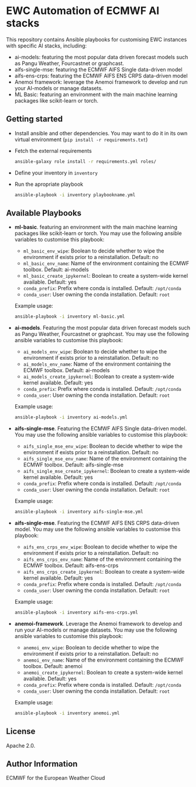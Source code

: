 EWC Automation of ECMWF AI stacks
=================================

This repository contains Ansible playbooks for customising EWC instances with specific AI stacks, including:

- ai-models: featuring the most popular data driven forecast models such as Pangu Weather, Fourcastnet or graphcast.
- aifs-single-mse: featuring the ECMWF AIFS Single data-driven model
- aifs-ens-crps: featuring the ECMWF AIFS ENS CRPS data-driven model
- Anemoi framework: leverage the Anemoi framework to develop and run your AI-models or manage datasets.
- ML Basic: featuring an environment with the main machine learning packages like scikit-learn or torch.

Getting started
---------------

- Install ansible and other dependencies. You may want to do it in its own virtual environment (`pip install -r requirements.txt`)
- Fetch the external requirements

  ```bash
  ansible-galaxy role install -r requirements.yml roles/
  ```

- Define your inventory in `inventory`
- Run the apropriate playbook

  ```bash
  ansible-playbook -i inventory playbookname.yml
  
  ```

Available Playbooks
-------------------

- **ml-basic**. featuring an environment with the main machine learning packages like scikit-learn or torch. You may use the following ansible variables to customise this playbook:
  - `ml_basic_env_wipe`: Boolean to decide whether to wipe the environment if exists prior to a reinstallation. Default: no
  - `ml_basic_env_name`: Name of the environment containing the ECMWF toolbox. Default: ai-models
  - `ml_basic_create_ipykernel`: Boolean to create a system-wide kernel available. Default: yes
  - `conda_prefix`: Prefix where conda is installed. Default: `/opt/conda`
  - `conda_user`: User owning the conda installation. Default: `root`

  Example usage:

  ```bash
  ansible-playbook -i inventory ml-basic.yml
  ```
  
- **ai-models**. Featuring the most popular data driven forecast models such as Pangu Weather, Fourcastnet or graphcast. You may use the following ansible variables to customise this playbook:
  - `ai_models_env_wipe`: Boolean to decide whether to wipe the environment if exists prior to a reinstallation. Default: no
  - `ai_models_env_name`: Name of the environment containing the ECMWF toolbox. Default: ai-models
  - `ai_models_create_ipykernel`: Boolean to create a system-wide kernel available. Default: yes
  - `conda_prefix`: Prefix where conda is installed. Default: `/opt/conda`
  - `conda_user`: User owning the conda installation. Default: `root`

  Example usage:

  ```bash
  ansible-playbook -i inventory ai-models.yml
  ```

- **aifs-single-mse**. Featuring the ECMWF AIFS Single data-driven model. You may use the following ansible variables to customise this playbook:
  - `aifs_single_mse_env_wipe`: Boolean to decide whether to wipe the environment if exists prior to a reinstallation. Default: no
  - `aifs_single_mse_env_name`: Name of the environment containing the ECMWF toolbox. Default: aifs-single-mse
  - `aifs_single_mse_create_ipykernel`: Boolean to create a system-wide kernel available. Default: yes
  - `conda_prefix`: Prefix where conda is installed. Default: `/opt/conda`
  - `conda_user`: User owning the conda installation. Default: `root`

  Example usage:

  ```bash
  ansible-playbook -i inventory aifs-single-mse.yml
  ```

- **aifs-single-mse**. Featuring the ECMWF AIFS ENS CRPS data-driven model. You may use the following ansible variables to customise this playbook:
  - `aifs_ens_crps_env_wipe`: Boolean to decide whether to wipe the environment if exists prior to a reinstallation. Default: no
  - `aifs_ens_crps_env_name`: Name of the environment containing the ECMWF toolbox. Default: aifs-ens-crps
  - `aifs_ens_crps_create_ipykernel`: Boolean to create a system-wide kernel available. Default: yes
  - `conda_prefix`: Prefix where conda is installed. Default: `/opt/conda`
  - `conda_user`: User owning the conda installation. Default: `root`

  Example usage:

  ```bash
  ansible-playbook -i inventory aifs-ens-crps.yml
  ```

- **anemoi-framework**. Leverage the Anemoi framework to develop and run your AI-models or manage datasets. You may use the following ansible variables to customise this playbook:
  - `anemoi_env_wipe`: Boolean to decide whether to wipe the environment if exists prior to a reinstallation. Default: no
  - `anemoi_env_name`: Name of the environment containing the ECMWF toolbox. Default: anemoi
  - `anemoi_create_ipykernel`: Boolean to create a system-wide kernel available. Default: yes
  - `conda_prefix`: Prefix where conda is installed. Default: `/opt/conda`
  - `conda_user`: User owning the conda installation. Default: `root`

  Example usage:

  ```bash
  ansible-playbook -i inventory anemoi.yml
  ```

License
-------

Apache 2.0.

Author Information
------------------

ECMWF for the European Weather Cloud
